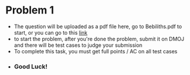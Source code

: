 # Problem 1
- The question will be uploaded as a pdf file here, go to Bebiliths.pdf to start, or you can go to this [link](https://dmoj.ca/problem/tsoc15c2p5)    
- to start the problem, after you're done the problem, submit it on DMOJ and there will be test cases to judge your submission     
- To complete this task, you must get full points / AC on all test cases
- ### Good Luck!
